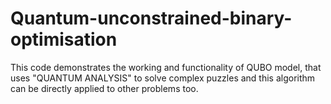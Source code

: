 # Quantum-unconstrained-binary-optimisation
This code demonstrates the working and functionality of QUBO model, that uses "QUANTUM ANALYSIS" to solve complex puzzles and this algorithm can be directly applied to other problems too.
